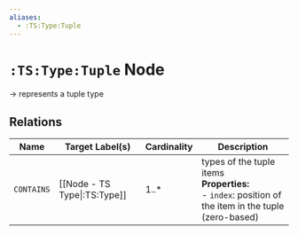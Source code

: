 ```yaml
---
aliases:
  - :TS:Type:Tuple
---
```

# `:TS:Type:Tuple` Node

-> represents a tuple type

## Relations

| Name       | Target Label(s)              | Cardinality | Description                                                                                              |
| ---------- | ---------------------------- | ----------- | -------------------------------------------------------------------------------------------------------- |
| `CONTAINS` | [[Node - TS Type\|:TS:Type]] | 1..*        | types of the tuple items<br>**Properties:**<br>- `index`: position of the item in the tuple (zero-based) |
